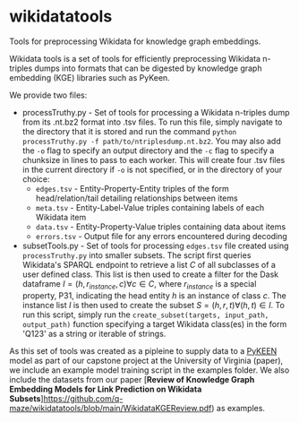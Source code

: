 # wikidatatools
Tools for preprocessing Wikidata for knowledge graph embeddings.

Wikidata tools is a set of tools for efficiently preprocessing Wikidata n-triples dumps into formats that can be digested by knowledge graph embedding (KGE) libraries such as PyKeen.

We provide two files:
* processTruthy.py - Set of tools for processing a Wikidata n-triples dump from its .nt.bz2 format into .tsv files. 
To run this file, simply navigate to the directory that it is stored and run the command `python processTruthy.py -f path/to/ntriplesdump.nt.bz2`. 
You may also add the `-o` flag to specify an output directory and the `-c` flag to specify a chunksize in lines to pass to each worker.
This will create four .tsv files in the current directory if `-o` is not specified, or in the directory of your choice:
  * `edges.tsv` - Entity-Property-Entity triples of the form head/relation/tail detailing relationships between items
  * `meta.tsv` - Entity-Label-Value triples containing labels of each Wikidata item
  * `data.tsv` - Entity-Property-Value triples containing data about items
  * `errors.tsv` - Output file for any errors encountered during decoding
* subsetTools.py - Set of tools for processing `edges.tsv` file created using `processTruthy.py` into smaller subsets. 
The script first queries Wikidata's SPARQL endpoint to retrieve a list $C$ of all subclasses of a user defined class. 
This list is then used to create a filter for the Dask dataframe $I = (h, r_{instance}, c) \forall c \in C$, 
where $r_{instance}$ is a special property, P31, indicating the head entity $h$ is an instance of class $c$. 
The instance list $I$ is then used to create the subset $S = (h,r,t) \forall (h,t) \in I$. To run this script, simply
run the `create_subset(targets, input_path, output_path)` function specifying a target Wikidata class(es) in the form 'Q123'
as a string or iterable of strings. 

As this set of tools was created as a pipleine to supply data to a [PyKEEN](https://github.com/pykeen/pykeen) model
as part of our capstone project at the University of Virginia (paper), we include an example model training script 
in the examples folder. We also include the datasets from our paper [**Review of Knowledge Graph Embedding Models
for Link Prediction on Wikidata Subsets**]https://github.com/q-maze/wikidatatools/blob/main/WikidataKGEReview.pdf) as examples.
